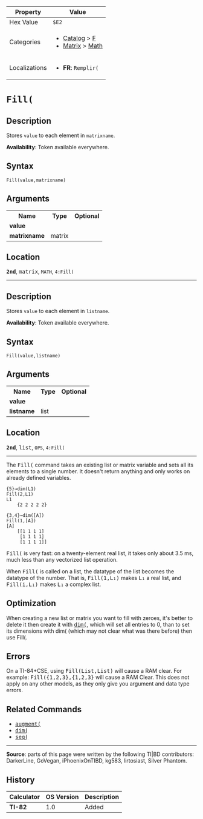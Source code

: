 | Property      | Value |
|---------------|-------|
| Hex Value     | `$E2`|
| Categories    | <ul><li>[Catalog](<../categories/Catalog.md>) > [F](<../categories/Catalog.md#F>)</li><li>[Matrix](<../categories/Matrix.md>) > [Math](<../categories/Matrix.md#Math>)</li></ul> |
| Localizations | <ul><li><b>FR</b>: `Remplir(`</li></ul> |

# `Fill(`

## Description
Stores `value` to each element in `matrixname`.


<b>Availability</b>: Token available everywhere.

## Syntax
`Fill(value,matrixname)`

## Arguments
<table>
<tr><th>Name</th><th>Type</th><th>Optional</th></tr>

<tr><td><b>value</b></td><td></td><td></td></tr>

<tr><td><b>matrixname</b></td><td>matrix</td><td></td></tr>

</table>

## Location
<tt><kbd><b>2nd</b></kbd></tt>, <kbd>matrix</kbd>, `MATH`, `4:Fill(`
<hr>

## Description
Stores `value` to each element in `listname`.


<b>Availability</b>: Token available everywhere.

## Syntax
`Fill(value,listname)`

## Arguments
<table>
<tr><th>Name</th><th>Type</th><th>Optional</th></tr>

<tr><td><b>value</b></td><td></td><td></td></tr>

<tr><td><b>listname</b></td><td>list</td><td></td></tr>

</table>

## Location
<tt><kbd><b>2nd</b></kbd></tt>, <kbd>list</kbd>, `OPS`, `4:Fill(`
<hr>

The <tt>Fill(</tt> command takes an existing list or matrix variable and sets all its elements to a single number. It doesn't return anything and only works on already defined variables.

```ti-basic
{5}→dim(L1)
Fill(2,L1)
L1
    {2 2 2 2 2}

{3,4}→dim([A])
Fill(1,[A])
[A]
    [[1 1 1 1]
     [1 1 1 1]
     [1 1 1 1]]
```

<tt>Fill(</tt> is very fast: on a twenty-element real list, it takes only about 3.5 ms, much less than any vectorized list operation.

When <tt>Fill(</tt> is called on a list, the datatype of the list becomes the datatype of the number. That is, <tt>Fill(1,L₁)</tt> makes <tt>L₁</tt> a real list, and <tt>Fill(i,L₁)</tt> makes <tt>L₁</tt> a complex list.

## Optimization

When creating a new list or matrix you want to fill with zeroes, it's better to delete it then create it with <tt><a href="dim(.md">dim(</a></tt>, which will set all entries to 0, than to set its dimensions with dim( (which may not clear what was there before) then use Fill(.

## Errors

On a TI-84+CSE, using <tt>Fill(List,List)</tt> will cause a RAM clear. For example: <tt>Fill({1,2,3},{1,2,3}</tt> will cause a RAM Clear. This does not apply on any other models, as they only give you argument and data type errors.

## Related Commands

*   <tt><a href="augment(.md">augment(</a></tt>
*   <tt><a href="dim(.md">dim(</a></tt>
*   <tt><a href="seq(.md">seq(</a></tt>

* * *

**Source**: parts of this page were written by the following TI|BD contributors: DarkerLine, GoVegan, iPhoenixOnTIBD, kg583, lirtosiast, Silver Phantom.

## History
| Calculator | OS Version | Description |
|------------|------------|-------------|
| <b>TI-82</b> | 1.0 | Added |



